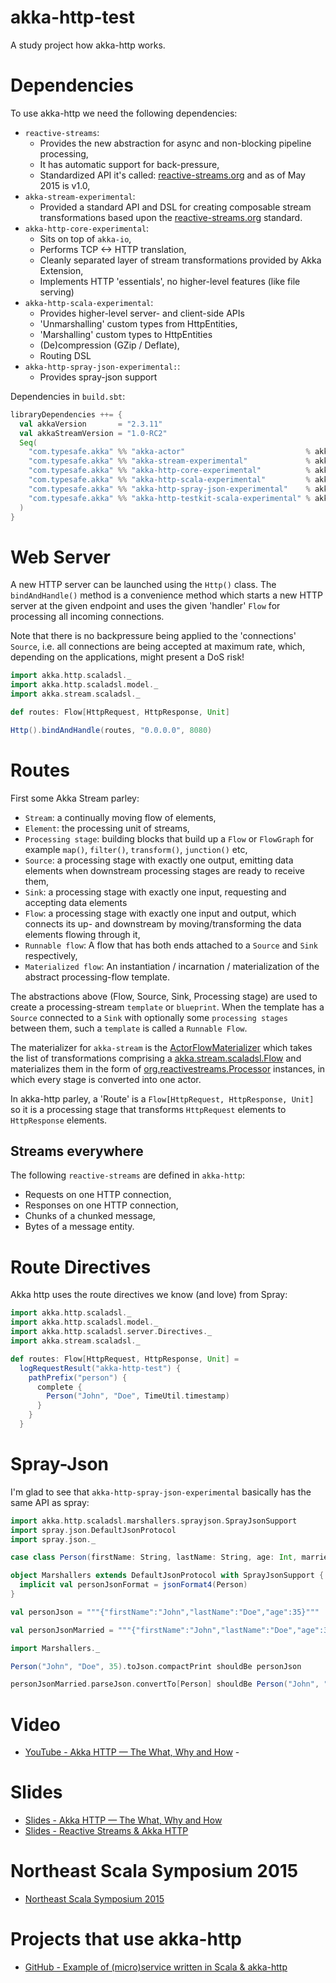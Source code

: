 # akka-http-test

A study project how akka-http works.

# Dependencies
To use akka-http we need the following dependencies:

* `reactive-streams`:
  * Provides the new abstraction for async and non-blocking pipeline processing,
  * It has automatic support for back-pressure,
  * Standardized API it's called: [reactive-streams.org](http://www.reactive-streams.org) and as of May 2015 is v1.0,
* `akka-stream-experimental`:   
  * Provided a standard API and DSL for creating composable stream transformations based upon the [reactive-streams.org](http://www.reactive-streams.org) standard.
* `akka-http-core-experimental`:
  * Sits on top of `akka-io`,
  * Performs TCP <-> HTTP translation,
  * Cleanly separated layer of stream transformations provided by Akka Extension,
  * Implements HTTP 'essentials', no higher-level features (like file serving)
* `akka-http-scala-experimental`:
  * Provides higher-level server- and client-side APIs
  * 'Unmarshalling' custom types from HttpEntities,
  * 'Marshalling' custom types to HttpEntities
  * (De)compression (GZip / Deflate),
  * Routing DSL
* `akka-http-spray-json-experimental:`:
  * Provides spray-json support

Dependencies in `build.sbt`:

```scala
libraryDependencies ++= {
  val akkaVersion       = "2.3.11"
  val akkaStreamVersion = "1.0-RC2"
  Seq(
    "com.typesafe.akka" %% "akka-actor"                           % akkaVersion,
    "com.typesafe.akka" %% "akka-stream-experimental"             % akkaStreamVersion,
    "com.typesafe.akka" %% "akka-http-core-experimental"          % akkaStreamVersion,
    "com.typesafe.akka" %% "akka-http-scala-experimental"         % akkaStreamVersion,
    "com.typesafe.akka" %% "akka-http-spray-json-experimental"    % akkaStreamVersion,
    "com.typesafe.akka" %% "akka-http-testkit-scala-experimental" % akkaStreamVersion
  )
}
```

# Web Server
A new HTTP server can be launched using the `Http()` class. The `bindAndHandle()` method is a convenience method which starts 
a new HTTP server at the given endpoint and uses the given 'handler' `Flow` for processing  all incoming connections. 

Note that there is no backpressure being applied to the 'connections' `Source`, i.e. all connections are being accepted 
at maximum rate, which, depending on the applications, might present a DoS risk!

```scala
import akka.http.scaladsl._
import akka.http.scaladsl.model._
import akka.stream.scaladsl._

def routes: Flow[HttpRequest, HttpResponse, Unit]

Http().bindAndHandle(routes, "0.0.0.0", 8080)
```

# Routes
First some Akka Stream parley:

* `Stream`: a continually moving flow of elements, 
* `Element`: the processing unit of streams,
* `Processing stage`: building blocks that build up a `Flow` or `FlowGraph` for example `map()`, `filter()`, `transform()`, `junction()` etc,
* `Source`: a processing stage with exactly one output, emitting data elements when downstream processing stages are ready to receive them,
* `Sink`: a processing stage with exactly one input, requesting and accepting data elements
* `Flow`: a processing stage with exactly one input and output, which connects its up- and downstream by moving/transforming the data elements flowing through it,
* `Runnable flow`: A flow that has both ends attached to a `Source` and `Sink` respectively,
* `Materialized flow`: An instantiation / incarnation / materialization of the abstract processing-flow template. 

The abstractions above (Flow, Source, Sink, Processing stage) are used to create a processing-stream `template` or `blueprint`. When the template has a `Source` connected to a `Sink` with optionally some `processing stages` between them, such a `template` is called a `Runnable Flow`. 

The materializer for `akka-stream` is the [ActorFlowMaterializer](http://doc.akka.io/api/akka-stream-and-http-experimental/1.0-RC2/index.html#akka.stream.ActorFlowMaterializer) which takes the list of transformations comprising a [akka.stream.scaladsl.Flow](http://doc.akka.io/api/akka-stream-and-http-experimental/1.0-RC2/index.html#akka.stream.scaladsl.Flow) and materializes them in the form of [org.reactivestreams.Processor](https://github.com/reactive-streams/reactive-streams-jvm/blob/master/api/src/main/java/org/reactivestreams/Processor.java) instances, in which every stage is converted into one actor.

In akka-http parley, a 'Route' is a `Flow[HttpRequest, HttpResponse, Unit]` so it is a processing stage that transforms 
`HttpRequest` elements to `HttpResponse` elements. 

## Streams everywhere
The following `reactive-streams` are defined in `akka-http`:

* Requests on one HTTP connection,
* Responses on one HTTP connection,
* Chunks of a chunked message,
* Bytes of a message entity. 

# Route Directives
Akka http uses the route directives we know (and love) from Spray:

```scala
import akka.http.scaladsl._
import akka.http.scaladsl.model._
import akka.http.scaladsl.server.Directives._
import akka.stream.scaladsl._

def routes: Flow[HttpRequest, HttpResponse, Unit] =
  logRequestResult("akka-http-test") {
    pathPrefix("person") {
      complete {
        Person("John", "Doe", TimeUtil.timestamp)
      }
    }
  }
```

# Spray-Json
I'm glad to see that `akka-http-spray-json-experimental` basically has the same API as spray:

```scala
import akka.http.scaladsl.marshallers.sprayjson.SprayJsonSupport
import spray.json.DefaultJsonProtocol
import spray.json._

case class Person(firstName: String, lastName: String, age: Int, married: Option[Boolean] = None)

object Marshallers extends DefaultJsonProtocol with SprayJsonSupport {
  implicit val personJsonFormat = jsonFormat4(Person)
}

val personJson = """{"firstName":"John","lastName":"Doe","age":35}"""

val personJsonMarried = """{"firstName":"John","lastName":"Doe","age":35,"married":true}"""

import Marshallers._

Person("John", "Doe", 35).toJson.compactPrint shouldBe personJson

personJsonMarried.parseJson.convertTo[Person] shouldBe Person("John", "Doe", 35, Option(true))
```

# Video
- [YouTube - Akka HTTP — The What, Why and How](https://www.youtube.com/watch?v=y_slPbktLr0) - 

# Slides
- [Slides - Akka HTTP — The What, Why and How](http://spray.io/nescala2015/#/)
- [Slides - Reactive Streams & Akka HTTP](http://spray.io/msug/#/)

# Northeast Scala Symposium 2015
- [Northeast Scala Symposium 2015](https://newcircle.com/s/post/1702/northeast_scala_symposium_2015_videos?utm_campaign=YouTube_Channel&utm_source=youtube&utm_medium=social&utm_content=Watch%20the%2013%20talks%20from%20NE%20Scala%202015%3A)


# Projects that use akka-http
- [GitHub - Example of (micro)service written in Scala & akka-http](https://github.com/theiterators/akka-http-microservice)
